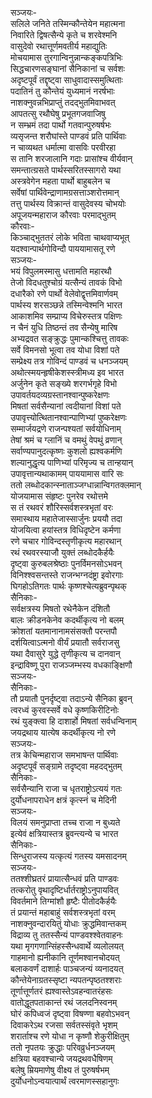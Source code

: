 सञ्जयः-   
सलिले जनिते तस्मिन्कौन्तेयेन महात्मना  
निवारिते द्विषत्सैन्ये कृते च शरवेश्मनि  
वासुदेवो रथात्तूर्णमवतीर्य महाद्युतिः  
मोचयामास तुरगान्विनुन्नान्कङ्कपत्रिभिः  
सिद्धचारणसङ्घानां सैनिकानां च सर्वशः   
अदृष्टपूर्वं तद्दृष्ट्वा साधुवादास्समुत्थिताः  
पदातिनं तु कौन्तेयं युध्यमानं नरर्षभाः  
नाशक्नुवन्नभिप्राप्तुं तदद्भुतमिवाभवत्  
आपतत्सु रथौघेषु प्रभूतगजवाजिषु  
न सम्भ्रमं तदा पार्थो गतवान्पुरुषर्षभः  
व्यसृजन्त शरौघांस्ते पाण्डवं प्रति पार्थिवाः  
न चाव्यथत धर्मात्मा वासविः परवीरहा  
स तानि शरजालानि गदाः प्रासांश्च वीर्यवान्  
समन्तात्ग्रसते पार्थस्सरितस्सागरो यथा  
अस्त्रवेगेन महता पार्थो बाहुबलेन च  
सर्वेषां पार्थिवेन्द्राणामग्रसत्ताञ्शरोत्तमान्  
तत्तु पार्थस्य विक्रान्तं वासुदेवस्य चोभयोः  
अपूजयन्महाराज कौरवाः परमाद्भुतम्  
कौरवाः-   
किञ्चाद्भुततरं लोके भविता चाथवाप्यभूत्  
यदश्वान्पार्थगोविन्दौ पाययामासतू रणे  
सञ्जयः-  
भयं विपुलमस्मासु धत्तामति महारथौ  
तेजो विदधतुश्चोग्रं यत्सैन्यं तावकं विभो  
दधारैको रणे पार्थो वेलेवोद्वृत्तमिवार्णवम्  
पार्थस्य शरसञ्छन्ने तस्मिन्वेश्मनि भारत  
आकाशमिव सम्प्राप्य विचेरुस्तत्र पक्षिणः  
न चैनं युधि तिष्ठन्तं तव सैन्येषु मारिष  
अभ्यद्रवत सङ्क्रुद्धः पुमान्कश्चित्तु तावकः  
सर्वे विमनसो भूत्वा तव योधा विशां पते  
सम्प्रेक्ष्य तत्र गोविन्दं पाण्डवं च धनञ्जयम्  
अथोत्स्मयन्हृषीकेशस्स्त्रीमध्य इव भारत  
अर्जुनेन कृते सङ्ख्ये शरगर्भगृहे विभो  
उपावर्तयदव्यग्रस्तानश्वान्पुष्करेक्षणः  
मिषतां सर्वसैन्यानां त्वदीयानां विशां पते  
उपावृत्त्योत्थितानश्वान्पाणिभ्यां पुष्करेक्षणः  
सम्मार्जयद्रणे राजन्पश्यतां सर्वयोधिनाम्  
तेषां श्रमं च ग्लानिं च वमथुं वेपथुं व्रणान्  
सर्वाण्यपानुदत्कृष्णः कुशलो ह्यश्वकर्मणि  
शल्यानुद्धृत्य पाणिभ्यां परिमृज्य च तान्हयान्  
उपावृत्तान्यथाकामम् पाययामास वारि सः  
ततो लब्धोदकान्स्नाताञ्जग्धान्नान्विगतक्लमान्  
योजयामास संहृष्टः पुनरेव रथोत्तमे  
स तं रथवरं शौरिस्सर्वशस्त्रभृतां वरः  
समास्थाय महातेजास्सार्जुनः प्रययौ तदा  
योजयित्वा हयांस्तत्र विधिदृष्टेन कर्मणा  
रणे चचार गोविन्दस्तृणीकृत्य महारथान्  
रथं रथवरस्याजौ युक्तं लब्धोदकैर्हयैः  
दृष्ट्वा कुरुबलश्रेष्ठाः पुनर्विमनसोऽभवन्  
विनिश्श्वसन्तस्ते राजन्भग्नदंष्ट्रा इवोरगाः  
घिगहोऽतिगतः पार्थः कृष्णश्चेत्यब्रुवन्पृथक्  
सैनिकाः-  
सर्वक्षत्रस्य मिषतो रथेनैकेन दंशितौ  
बालः क्रीडनकेनेव कदर्थीकृत्य नो बलम्  
क्रोशतां यतमानानामसंसक्तौ परन्तपौ  
दर्शयित्वाऽत्मनो वीर्यं प्रयातौ सर्वराजसु  
यथा दैवासुरे युद्धे तृणीकृत्य च दानवान्  
इन्द्राविष्णू पुरा राजञ्जम्भस्य वधकाङ्क्षिणौ  
सञ्जयः-  
सैनिकाः-  
तौ प्रयातौ पुनर्दृष्ट्वा तदाऽन्ये सैनिका ब्रुवन्  
त्वरध्वं कुरवस्सर्वे वधे कृष्णकिरीटिनोः  
रथं युङ्क्त्वा हि दाशार्हो मिषतां सर्वधन्विनाम्  
जयद्रथाय यात्येष कदर्थीकृत्य नो रणे  
सञ्जयः-  
तत्र केचिन्महाराज समभाषन्त पार्थिवाः  
अदृष्टपूर्वं सङ्ग्रामे तदृष्ट्वा महदद्भुतम्  
सैनिकाः-  
सर्वसैन्यानि राजा च धृतराष्ट्रोऽत्ययं गतः  
दुर्योधनापराधेन क्षत्रं कृत्स्नं च मेदिनी  
सञ्जयः-  
विलयं समनुप्राप्ता तच्च राजा न बुध्यते  
इत्येवं क्षत्रियास्तत्र ब्रुवन्त्यन्ये च भारत  
सैनिकाः-  
सिन्धुराजस्य यत्कृत्यं गतस्य यमसादनम्  
सञ्जयः-  
ततश्शीघ्रतरं प्रायात्सैन्धवं प्रति पाण्डवः  
तत्करोतु वृथादृष्टिर्धार्तराष्ट्रोऽनुपायवित्  
विवर्तमाने तिग्मांशौ हृष्टैः पीतोदकैर्हयैः  
तं प्रयान्तं महाबाहुं सर्वशस्त्रभृतां वरम्  
नाशक्नुवन्दारयितुं योधाः क्रुद्धमिवान्तकम्  
विद्राव्य तु ततस्सैन्यं पाण्डवश्श्वेतवाहनः  
यथा मृगगणान्सिंहस्सैन्धवार्थे व्यलोलयत्  
गाहमानो ह्यनीकानि तूर्णमश्वानचोदयत्  
बलाकवर्णं दाशार्हः पाञ्चजन्यं व्यनादयत्  
कौन्तेयेनाग्रतस्सृष्टा न्यपतन्पृष्ठतश्शराः  
तूर्णात्तूर्णतरं ह्यश्वास्तेऽवहन्वातरंहसः  
वातोद्धूतपताकान्तं रथं जलदनिस्वनम्  
घोरं कपिध्वजं दृष्ट्वा विषण्णा बहवोऽभवन्  
दिवाकरेऽथ रजसा सर्वतस्संवृते भृशम्  
शरार्ताश्च रणे योधा न कृष्णौ शेकुरीक्षितुम्   
ततो नृपतयः क्रुद्धाः परिवव्रुर्धनञ्जयम्  
क्षत्रिया बहवश्चान्ये जयद्रथवधैषिणम्  
बलेषु म्रियमाणेषु वीक्ष्य तं पुरुषर्षभम्  
दुर्योधनोऽन्वयात्पार्थं त्वरमाणस्सहानुगः  
